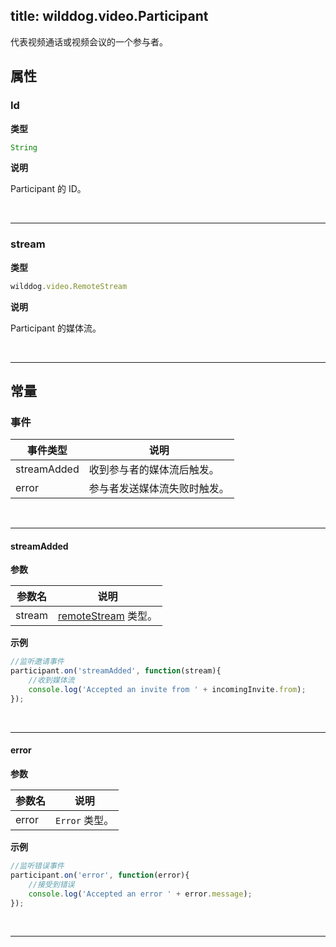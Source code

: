 ﻿title: wilddog.video.Participant
---

代表视频通话或视频会议的一个参与者。

## 属性

### Id

**类型**

```js
String
```

**说明**

Participant 的 ID。

</br>

---

### stream

**类型**

```js
wilddog.video.RemoteStream
```

**说明**

Participant 的媒体流。

</br>

---

## 常量

### 事件

| 事件类型 | 说明                                     |
| -------- | ---------------------------------------- |
| streamAdded | 收到参与者的媒体流后触发。 |
| error | 参与者发送媒体流失败时触发。 |

</br>

---

#### streamAdded

**参数**

| 参数名 | 说明 |
|---|---|
| stream | [remoteStream](/api/video/web/remoteStream.html) 类型。|

**示例**

```js
//监听邀请事件
participant.on('streamAdded', function(stream){
    //收到媒体流
    console.log('Accepted an invite from ' + incomingInvite.from);
});
```

</br>

---

#### error

**参数**

| 参数名 | 说明 |
|---|---|
| error | `Error` 类型。|

**示例**

```js
//监听错误事件
participant.on('error', function(error){
    //接受到错误
    console.log('Accepted an error ' + error.message);
});
```

</br>

---
